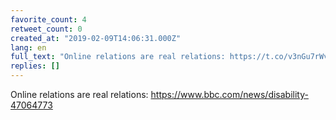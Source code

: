 ```yaml
---
favorite_count: 4
retweet_count: 0
created_at: "2019-02-09T14:06:31.000Z"
lang: en
full_text: "Online relations are real relations: https://t.co/v3nGu7rWvM"
replies: []
---
```


Online relations are real relations:
<https://www.bbc.com/news/disability-47064773>
